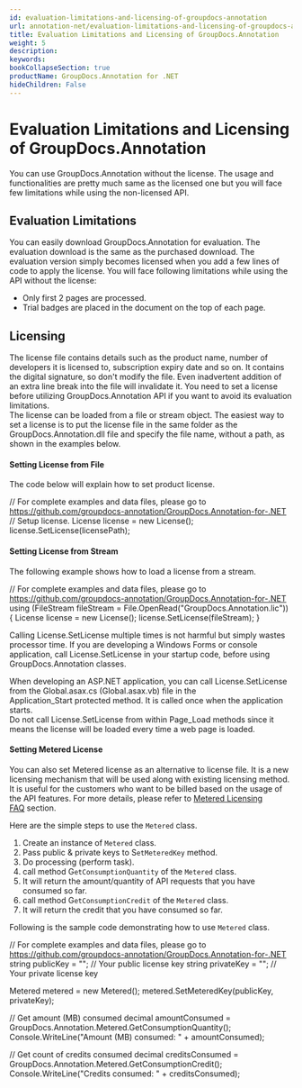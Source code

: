 ```yaml
---
id: evaluation-limitations-and-licensing-of-groupdocs-annotation
url: annotation-net/evaluation-limitations-and-licensing-of-groupdocs-annotation
title: Evaluation Limitations and Licensing of GroupDocs.Annotation
weight: 5
description: 
keywords: 
bookCollapseSection: true
productName: GroupDocs.Annotation for .NET
hideChildren: False
---
```


# Evaluation Limitations and Licensing of GroupDocs.Annotation


You can use GroupDocs.Annotation without the license. The usage and functionalities are pretty much same as the licensed one but you will face few limitations while using the non-licensed API.

## Evaluation Limitations

You can easily download GroupDocs.Annotation for evaluation. The evaluation download is the same as the purchased download. The evaluation version simply becomes licensed when you add a few lines of code to apply the license. You will face following limitations while using the API without the license:  

*   Only first 2 pages are processed.
*   Trial badges are placed in the document on the top of each page.

## Licensing

The license file contains details such as the product name, number of developers it is licensed to, subscription expiry date and so on. It contains the digital signature, so don't modify the file. Even inadvertent addition of an extra line break into the file will invalidate it. You need to set a license before utilizing GroupDocs.Annotation API if you want to avoid its evaluation limitations.   
The license can be loaded from a file or stream object. The easiest way to set a license is to put the license file in the same folder as the GroupDocs.Annotation.dll file and specify the file name, without a path, as shown in the examples below.

#### Setting License from File

The code below will explain how to set product license.

// For complete examples and data files, please go to https://github.com/groupdocs-annotation/GroupDocs.Annotation-for-.NET
// Setup license.
License license = new License();
license.SetLicense(licensePath);

#### Setting License from Stream

The following example shows how to load a license from a stream.

// For complete examples and data files, please go to https://github.com/groupdocs-annotation/GroupDocs.Annotation-for-.NET
using (FileStream fileStream = File.OpenRead("GroupDocs.Annotation.lic"))
{
    License license = new License();
    license.SetLicense(fileStream);
}

Calling License.SetLicense multiple times is not harmful but simply wastes processor time. If you are developing a Windows Forms or console application, call License.SetLicense in your startup code, before using GroupDocs.Annotation classes.   
  
When developing an ASP.NET application, you can call License.SetLicense from the Global.asax.cs (Global.asax.vb) file in the Application\_Start protected method. It is called once when the application starts.  
Do not call License.SetLicense from within Page\_Load methods since it means the license will be loaded every time a web page is loaded.

#### Setting Metered License

You can also set Metered license as an alternative to license file. It is a new licensing mechanism that will be used along with existing licensing method. It is useful for the customers who want to be billed based on the usage of the API features. For more details, please refer to [Metered Licensing FAQ](https://purchase.groupdocs.com/faqs/licensing/metered) section.

Here are the simple steps to use the `Metered` class.

1.  Create an instance of `Metered` class.
2.  Pass public & private keys to S`etMeteredKey` method.
3.  Do processing (perform task).
4.  call method G`etConsumptionQuantity` of the `Metered` class.
5.  It will return the amount/quantity of API requests that you have consumed so far.
6.  call method G`etConsumptionCredit` of the `Metered` class.
7.  It will return the credit that you have consumed so far.

Following is the sample code demonstrating how to use `Metered` class.

// For complete examples and data files, please go to https://github.com/groupdocs-annotation/GroupDocs.Annotation-for-.NET
string publicKey = ""; // Your public license key
string privateKey = ""; // Your private license key

Metered metered = new Metered();
metered.SetMeteredKey(publicKey, privateKey);

// Get amount (MB) consumed
decimal amountConsumed = GroupDocs.Annotation.Metered.GetConsumptionQuantity();
Console.WriteLine("Amount (MB) consumed: " + amountConsumed);

// Get count of credits consumed
decimal creditsConsumed = GroupDocs.Annotation.Metered.GetConsumptionCredit();
Console.WriteLine("Credits consumed: " + creditsConsumed);
